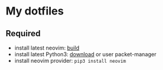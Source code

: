 # My dotfiles

## Required
- install latest neovim: [build](https://github.com/neovim/neovim/wiki/Building-Neovim)
- install latest Python3: [download](https://www.python.org/downloads/) or user packet-manager
- install neovim provider: `pip3 install neovim`
